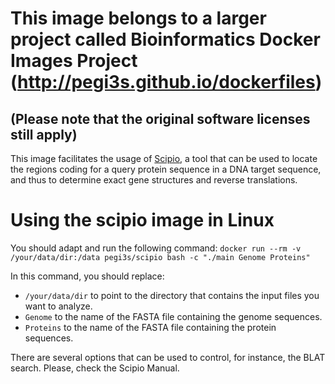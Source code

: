 

# This image belongs to a larger project called Bioinformatics Docker Images Project (http://pegi3s.github.io/dockerfiles)
## (Please note that the original software licenses still apply)

This image facilitates the usage of [Scipio](https://www.webscipio.org/webscipio/download_scipio), a tool that can be used to locate the regions coding for a query protein sequence in a DNA target sequence, and thus to determine exact gene structures and reverse translations.

# Using the scipio image in Linux

You should adapt and run the following command: 
`docker run --rm -v /your/data/dir:/data pegi3s/scipio bash -c "./main Genome Proteins"`

In this command, you should replace:
- `/your/data/dir` to point to the directory that contains the input files you want to analyze.
- `Genome` to the name of the FASTA file containing the genome sequences.
- `Proteins` to the name of the FASTA file containing the protein sequences.

There are several options that can be used to control, for instance, the BLAT search. Please, check the Scipio Manual.
